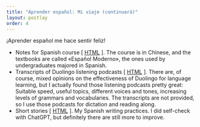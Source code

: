 ```yaml
---
title: "Aprender español: Mi viaje (continuará)"
layout: postlay
order: 4
---
```


<p>¡Aprender español me hace sentir feliz!</p>

<ul>
  <li>Notes for Spanish course
  [ <a href="{{ site.url }}{{ site.baseurl }}/_data/files/Spanish/Modern_Spanish/index.html" target="_blank">HTML</a> ]. The course is in Chinese, and the textbooks are called &laquo;Español Moderno&raquo;, the ones used by undergraduates majored in Spanish.</li>
  <li>Transcripts of Duolingo listening podcasts
  [ <a href="{{ site.url }}{{ site.baseurl }}/_data/files/Spanish/Duolingo/index.html" target="_blank">HTML</a> ]. There are, of course, mixed opinions on the effectiveness of Duolingo for language learning, but I actually found those listening podcasts pretty great: Suitable speed, useful topics, different voices and tones, increasing levels of grammars and vocabularies. The transcripts are not provided, so I use those podcasts for dictation and reading along.</li>
  <li>Short stories
  [ <a href="{{ site.url }}{{ site.baseurl }}/_data/files/Spanish/historia.html" target="_blank">HTML</a> ]. My Spanish writing practices. I did self-check with ChatGPT, but definitely there are still more to improve.</li>
</ul>